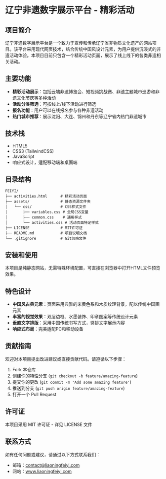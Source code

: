 # 辽宁非遗数字展示平台 - 精彩活动

## 项目简介

辽宁非遗数字展示平台是一个致力于宣传和传承辽宁省非物质文化遗产的网站项目。该平台采用现代网页技术，结合传统中国风设计元素，为用户提供沉浸式的非遗活动体验。本项目目前只包含一个精彩活动页面，展示了线上线下的各类非遗相关活动。

## 主要功能

- **精彩活动展示**：包括云端非遗博览会、短视频挑战赛、非遗主题城市巡游和非遗文化节庆等多种活动
- **活动分类筛选**：可按线上/线下活动进行筛选
- **报名功能**：用户可以在线报名参与各种非遗活动
- **热门城市推荐**：展示沈阳、大连、锦州和丹东等辽宁省内热门非遗城市

## 技术栈

- HTML5
- CSS3 (TailwindCSS)
- JavaScript
- 响应式设计，适配移动端和桌面端

## 目录结构

```
FEIYI/
├── activities.html      # 精彩活动页面
├── assets/              # 静态资源文件夹
│   └── css/             # CSS样式文件
│       ├── variables.css # 全局CSS变量
│       ├── common.css    # 通用样式
│       └── activities.css # 活动页面特定样式
├── LICENSE              # MIT许可证
├── README.md            # 项目说明文档
└── .gitignore           # Git忽略文件
```

## 安装和使用

本项目是纯静态网站，无需特殊环境配置，可直接在浏览器中打开HTML文件预览效果。

## 特色设计

- **中国风古典元素**：页面采用典雅的米黄色系和木质纹理背景，配以传统中国画元素
- **丰富的视觉效果**：双层边框、水墨装饰、印章图案等传统设计元素
- **垂直文字排版**：采用中国传统书写方式，竖排文字展示内容
- **响应式布局**：完美适配PC和移动设备

## 贡献指南

欢迎对本项目提出改进建议或直接贡献代码。请遵循以下步骤：

1. Fork 本仓库
2. 创建你的特性分支 (`git checkout -b feature/amazing-feature`)
3. 提交你的更改 (`git commit -m 'Add some amazing feature'`)
4. 推送到分支 (`git push origin feature/amazing-feature`)
5. 打开一个 Pull Request

## 许可证

本项目采用 MIT 许可证 - 详见 LICENSE 文件

## 联系方式

如有任何问题或建议，请通过以下方式联系我们：

- 邮箱：contact@liaoningfeiyi.com
- 网站：www.liaoningfeiyi.com 